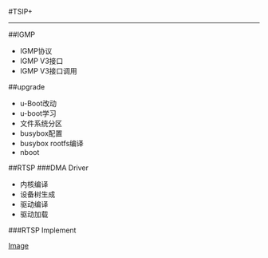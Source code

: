 #TSIP+
__________
##IGMP
- IGMP协议
- IGMP V3接口
- IGMP V3接口调用

##upgrade
- u-Boot改动
- u-boot学习
- 文件系统分区
- busybox配置
- busybox rootfs编译
- nboot

##RTSP
###DMA Driver
- 内核编译
- 设备树生成
- 驱动编译
- 驱动加载 

###RTSP Implement

[Image](http://img0.a.pcs.baidu.com/rest/2.0/pcs/thumbnail?method=generate&path=%2Fapps%2Fbypy%2FCamera%2FC360_2012-04-29-21-44-38.jpg&app_id=246327&width=1600&height=1600)